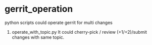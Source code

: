 # gerrit_operation
python scripts could operate gerrit for multi changes
1. operate_with_topic.py
   It could cherry-pick / review (+1/+2)/submit changes with same topic.
